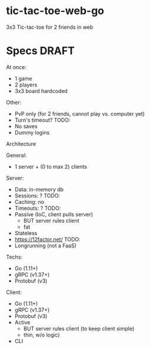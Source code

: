 # tic-tac-toe-web-go
3x3 Tic-tac-toe for 2 friends in web

# Specs DRAFT

At once:
- 1 game
- 2 players
- 3x3 board hardcoded

Other:
- PvP only (for 2 friends, cannot play vs. computer yet)
- Turn's timeout? TODO:
- No saves
- Dummy logins

Architecture

General:
- 1 server + (0 to max 2) clients

Server:
- Data: in-memory db
- Sessions: ? TODO:
- Caching: no
- Timeouts: ? TODO:
- Passive (IoC, client pulls server)
  - BUT server rules client
  - fat
- Stateless
- https://12factor.net/ TODO:
- Longrunning (not a FaaS)

Techs:
- Go (1.11+)
- gRPC (v1.37+)
- Protobuf (v3)

Client:
- Go (1.11+)
- gRPC (v1.37+)
- Protobuf (v3)
- Active
  - BUT server rules client (to keep client simple)
  - thin, w/o logic)
- CLI

